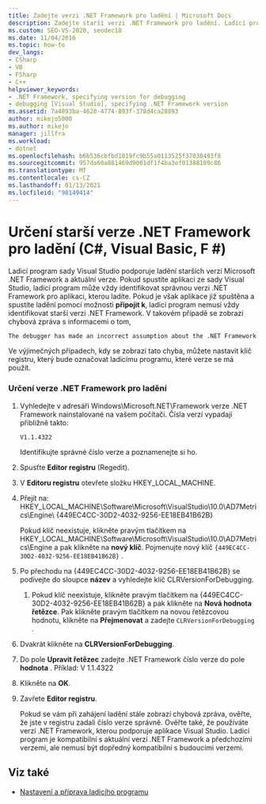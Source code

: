 ```yaml
---
title: Zadejte verzi .NET Framework pro ladění | Microsoft Docs
description: Zadejte starší verzi .NET Framework pro ladění. Ladicí program sady Visual Studio podporuje ladění starších verzí .NET Framework a také aktuální verzi.
ms.custom: SEO-VS-2020, seodec18
ms.date: 11/04/2016
ms.topic: how-to
dev_langs:
- CSharp
- VB
- FSharp
- C++
helpviewer_keywords:
- .NET Framework, specifying version for debugging
- debugging [Visual Studio], specifying .NET Framework version
ms.assetid: 7a4893ba-4620-4774-893f-378d4ca28893
author: mikejo5000
ms.author: mikejo
manager: jillfra
ms.workload:
- dotnet
ms.openlocfilehash: b6b536cbfbd1019fc9b55a0113525f37030493f8
ms.sourcegitcommit: 957da60a881469d9001df1f4ba3ef01388109c86
ms.translationtype: MT
ms.contentlocale: cs-CZ
ms.lasthandoff: 01/13/2021
ms.locfileid: "98149414"
---
```

# <a name="specify-an-older-net-framework-version-for-debugging-c-visual-basic-f"></a>Určení starší verze .NET Framework pro ladění (C#, Visual Basic, F #)

Ladicí program sady Visual Studio podporuje ladění starších verzí Microsoft .NET Framework a aktuální verze. Pokud spustíte aplikaci ze sady Visual Studio, ladicí program může vždy identifikovat správnou verzi .NET Framework pro aplikaci, kterou ladíte. Pokud je však aplikace již spuštěna a spustíte ladění pomocí možnosti **připojit k**, ladicí program nemusí vždy identifikovat starší verzi .NET Framework. V takovém případě se zobrazí chybová zpráva s informacemi o tom,

``` cmd
The debugger has made an incorrect assumption about the .NET Framework version your application is going to use.
```

Ve výjimečných případech, kdy se zobrazí tato chyba, můžete nastavit klíč registru, který bude označovat ladicímu programu, které verze se má použít.

### <a name="to-specify-a-net-framework-version-for-debugging"></a>Určení verze .NET Framework pro ladění

1. Vyhledejte v adresáři Windows\Microsoft.NET\Framework verze .NET Framework nainstalované na vašem počítači. Čísla verzí vypadají přibližně takto:

    `V1.1.4322`

    Identifikujte správné číslo verze a poznamenejte si ho.

2. Spusťte **Editor registru** (Regedit).

3. V **Editoru registru** otevřete složku HKEY_LOCAL_MACHINE.

4. Přejít na: HKEY_LOCAL_MACHINE\Software\Microsoft\VisualStudio\10.0\AD7Metrics\Engine\\ {449EC4CC-30D2-4032-9256-EE18EB41B62B}

    Pokud klíč neexistuje, klikněte pravým tlačítkem na HKEY_LOCAL_MACHINE\Software\Microsoft\VisualStudio\10.0\AD7Metrics\Engine a pak klikněte na **nový klíč**. Pojmenujte nový klíč `{449EC4CC-30D2-4032-9256-EE18EB41B62B}` .

5. Po přechodu na {449EC4CC-30D2-4032-9256-EE18EB41B62B} se podívejte do sloupce **název** a vyhledejte klíč CLRVersionForDebugging.

   1. Pokud klíč neexistuje, klikněte pravým tlačítkem na {449EC4CC-30D2-4032-9256-EE18EB41B62B} a pak klikněte na **Nová hodnota řetězce**. Pak klikněte pravým tlačítkem na novou řetězcovou hodnotu, klikněte na **Přejmenovat** a zadejte `CLRVersionForDebugging` .

6. Dvakrát klikněte na **CLRVersionForDebugging**.

7. Do pole **Upravit řetězec** zadejte .NET Framework číslo verze do pole **hodnota** . Příklad: V 1.1.4322

8. Klikněte na **OK**.

9. Zavřete **Editor registru**.

     Pokud se vám při zahájení ladění stále zobrazí chybová zpráva, ověřte, že jste v registru zadali číslo verze správně. Ověřte také, že používáte verzi .NET Framework, kterou podporuje aplikace Visual Studio. Ladicí program je kompatibilní s aktuální verzí .NET Framework a předchozími verzemi, ale nemusí být dopředný kompatibilní s budoucími verzemi.

## <a name="see-also"></a>Viz také
- [Nastavení a příprava ladicího programu](../debugger/debugger-settings-and-preparation.md)